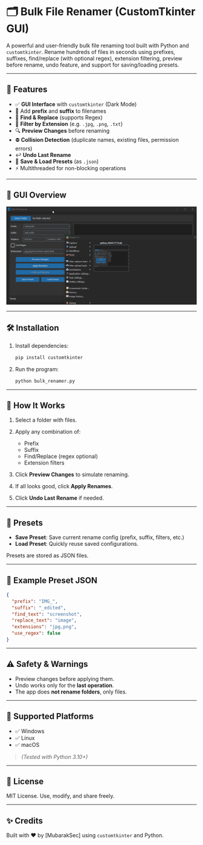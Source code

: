 
# 🗂️ Bulk File Renamer (CustomTkinter GUI)

A powerful and user-friendly bulk file renaming tool built with Python and `customtkinter`. Rename hundreds of files in seconds using prefixes, suffixes, find/replace (with optional regex), extension filtering, preview before rename, undo feature, and support for saving/loading presets.

---

## 🚀 Features

* ✅ **GUI Interface** with `customtkinter` (Dark Mode)
* 📝 Add **prefix** and **suffix** to filenames
* 🔁 **Find & Replace** (supports Regex)
* 🎯 **Filter by Extension** (e.g. `.jpg`, `.png`, `.txt`)
* 🔍 **Preview Changes** before renaming
* ⛔ **Collision Detection** (duplicate names, existing files, permission errors)
* ↩️ **Undo Last Rename**
* 💾 **Save & Load Presets** (as `.json`)
* ⚡ Multithreaded for non-blocking operations

---

## 📸 GUI Overview

![Demo GIF](assets/demo.gif)

---

## 🛠️ Installation

1. Install dependencies:

   ```bash
   pip install customtkinter
   ```

2. Run the program:

   ```bash
   python bulk_renamer.py
   ```

---

## 🧠 How It Works

1. Select a folder with files.
2. Apply any combination of:

   * Prefix
   * Suffix
   * Find/Replace (regex optional)
   * Extension filters
3. Click **Preview Changes** to simulate renaming.
4. If all looks good, click **Apply Renames**.
5. Click **Undo Last Rename** if needed.

---

## 💾 Presets

* **Save Preset**: Save current rename config (prefix, suffix, filters, etc.)
* **Load Preset**: Quickly reuse saved configurations.

Presets are stored as JSON files.

---

## 🧱 Example Preset JSON

```json
{
  "prefix": "IMG_",
  "suffix": "_edited",
  "find_text": "screenshot",
  "replace_text": "image",
  "extensions": "jpg,png",
  "use_regex": false
}
```

---

## ⚠️ Safety & Warnings

* Preview changes before applying them.
* Undo works only for the **last operation**.
* The app does **not rename folders**, only files.

---

## 📂 Supported Platforms

* ✅ Windows
* ✅ Linux
* ✅ macOS

> *(Tested with Python 3.10+)*

---

## 📜 License

MIT License. Use, modify, and share freely.

---

## ✨ Credits

Built with ❤️ by \[MubarakSec] using `customtkinter` and Python.

